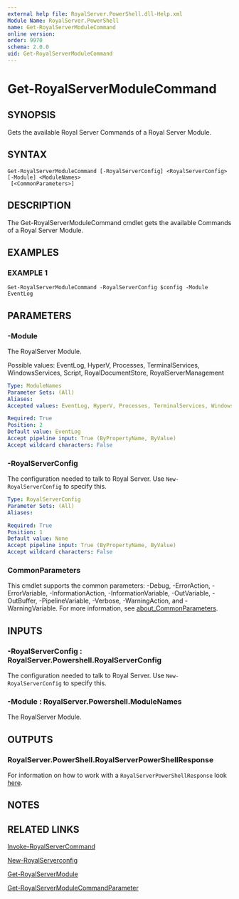 ```yaml
---
external help file: RoyalServer.PowerShell.dll-Help.xml
Module Name: RoyalServer.PowerShell
name: Get-RoyalServerModuleCommand
online version:
order: 9970
schema: 2.0.0
uid: Get-RoyalServerModuleCommand
---
```


# Get-RoyalServerModuleCommand

## SYNOPSIS

Gets the available Royal Server Commands of a Royal Server Module.

## SYNTAX

```
Get-RoyalServerModuleCommand [-RoyalServerConfig] <RoyalServerConfig> [-Module] <ModuleNames>
 [<CommonParameters>]
```

## DESCRIPTION

The Get-RoyalServerModuleCommand cmdlet gets the available Commands of a Royal Server Module.

## EXAMPLES

### EXAMPLE 1

```
Get-RoyalServerModuleCommand -RoyalServerConfig $config -Module EventLog
```

## PARAMETERS

### -Module

The RoyalServer Module.

Possible values: EventLog, HyperV, Processes, TerminalServices, WindowsServices, Script, RoyalDocumentStore, RoyalServerManagement

```yaml
Type: ModuleNames
Parameter Sets: (All)
Aliases:
Accepted values: EventLog, HyperV, Processes, TerminalServices, WindowsServices, Script, RoyalDocumentStore, RoyalServerManagement, VMware

Required: True
Position: 2
Default value: EventLog
Accept pipeline input: True (ByPropertyName, ByValue)
Accept wildcard characters: False
```

### -RoyalServerConfig

The configuration needed to talk to Royal Server.
Use `New-RoyalServerConfig` to specify this.

```yaml
Type: RoyalServerConfig
Parameter Sets: (All)
Aliases:

Required: True
Position: 1
Default value: None
Accept pipeline input: True (ByPropertyName, ByValue)
Accept wildcard characters: False
```

### CommonParameters

This cmdlet supports the common parameters: -Debug, -ErrorAction, -ErrorVariable, -InformationAction, -InformationVariable, -OutVariable, -OutBuffer, -PipelineVariable, -Verbose, -WarningAction, and -WarningVariable. For more information, see [about_CommonParameters](http://go.microsoft.com/fwlink/?LinkID=113216).

## INPUTS

### -RoyalServerConfig : RoyalServer.Powershell.RoyalServerConfig

The configuration needed to talk to Royal Server.
Use `New-RoyalServerConfig` to specify this.

### -Module : RoyalServer.Powershell.ModuleNames

The RoyalServer Module.

## OUTPUTS

### RoyalServer.PowerShell.RoyalServerPowerShellResponse

For information on how to work with a `RoyalServerPowerShellResponse` look [here](./index.html#working-with-royal-server-responses).

## NOTES

## RELATED LINKS

[Invoke-RoyalServerCommand](Invoke-RoyalServerCommand.md)

[New-RoyalServerconfig](New-RoyalServerconfig.md)

[Get-RoyalServerModule](Get-RoyalServerModule.md)

[Get-RoyalServerModuleCommandParameter](Get-RoyalServerModuleCommandParameter.md)
